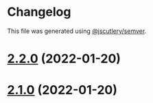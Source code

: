 # Changelog

This file was generated using [@jscutlery/semver](https://github.com/jscutlery/semver).

# [2.2.0](https://github.com/gradii/triangle/compare/v2.1.0...v2.2.0) (2022-01-20)



# [2.1.0](https://github.com/gradii/triangle/compare/v2.0.0...v2.1.0) (2022-01-20)
